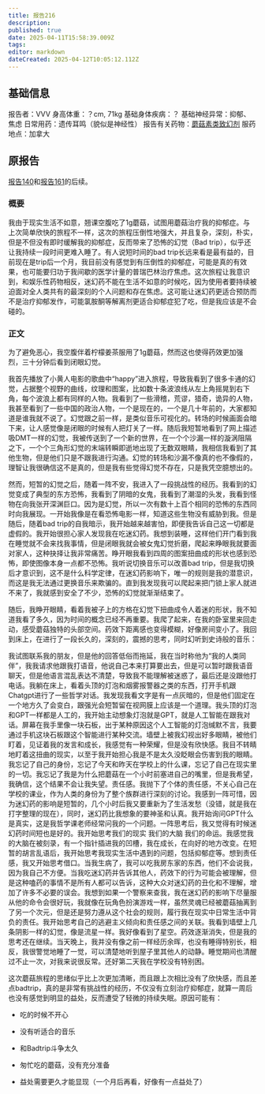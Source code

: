 ```yaml
---
title: 报告216
description: 
published: true
date: 2025-04-11T15:58:39.009Z
tags: 
editor: markdown
dateCreated: 2025-04-12T10:05:12.112Z
---
```


## 基础信息
报告者：VVV
身高体重：？cm, 71kg
基础身体疾病：？
基础神经异常：抑郁、焦虑
日常用药：遗传耳鸣（貌似是神经性）
报告有关药物：[蘑菇素类致幻剂](/drug/赛洛西宾)
服药地点：加拿大

## 原报告
[报告140](/report/RP140)和[报告161](/report/RP161)的后续。
### 概要
我由于现实生活不如意，翘课空腹吃了1g蘑菇，试图用蘑菇治疗我的抑郁症。与上次简单欣快的旅程不一样，这次的旅程压倒性地强大，并且复杂，深刻，朴实，但是不但没有即时缓解我的抑郁症，反而带来了恐怖的幻觉（Bad trip），似乎还让我持续一段时间更难入睡了。有人说短时间的bad trip长远来看是最有益的，目前现在是trip后一个月，我目前没有感觉到有压倒性的抑郁症，可能是真的有效果，也可能要归功于我间歇的医学计量的普瑞巴林治疗焦虑。这次旅程让我意识到，和娱乐性药物相反，迷幻药不能在生活不如意的时候吃，因为使用者要持续被迫面对全人类共有的最深刻的个人问题和存在焦虑。这可能让迷幻药更适合预防而不是治疗抑郁发作，可能氯胺酮等解离剂更适合抑郁症犯了吃，但是我应该是不会碰的。
### 正文
为了避免恶心，我空腹伴着柠檬姜茶服用了1g蘑菇，然而这也使得药效更加强烈，三十分钟后看到闭眼幻觉。

我首先播放了小黄人电影的歌曲中“happy”进入旅程，导致我看到了很多卡通的幻觉，占据整个视野的曲线，纹理和图案，比如数十条波浪线从左上角摇晃到右下角，每个波浪上都有同样的人物。我看到了一些滑稽，荒谬，猎奇，诡异的人物，我甚至看到了一些中国的政治人物，一个是现在的，一个是几十年前的，大家都知道是谁我就不说了。幻觉跟之前一样，是类似音乐可视化的。转场的时候画面会暗下来，让人感觉像是闭眼的时候有人把灯关了一样。随后我短暂地看到了网上描述吸DMT一样的幻觉，我被传送到了一个新的世界，在一个个沙漏一样的漩涡阻隔之下，一个个三角形幻觉的末端转瞬即逝地出现了无数双眼睛，我相信我看到了其他生物，但是他们只是不跟我进行沟通。幻觉的转场和沙漏不像真的也不像假的，理智让我很确信这不是真的，但是我有些觉得幻觉不存在，只是我凭空臆想出的。

然而，短暂的幻觉之后，随着一阵不安，我进入了一段挑战性的经历。我看到的幻觉变成了典型的东方恐怖，我看到了阴暗的女鬼，我看到了潮湿的头发，我看到怪物在向我张开深渊巨口。因为是幻觉，所以一次有数十上百个相同的恐怖的东西同时向我展现。一开始我像是在看恐怖电影一样，知道这些生物没有威胁到我。但是随后，随着bad trip的自我暗示，我开始越来越害怕，即便我告诉自己这一切都是虚假的。我开始很担心家人发现我在吃迷幻药。我想到装睡，这样他们开门看到我在睡觉就不会来找我事情，但是闭眼我就会被女鬼幻觉折磨，爬起来睁眼我就要面对家人，这种抉择让我非常痛苦。睁开眼我看到四周的图案扭曲成的形状也感到恐怖，即使图像本身一点都不恐怖。我听说切换音乐可以改善bad trip，但是我切换后才意识到，这不是什么科学定律，在迷幻药影响下，唯一的规则是我的潜意识，而这是我无法通过更换音乐来欺骗的。直到我发现我可以爬起来把门锁上家人就进不来了，我就感到安全了不少，恐怖的幻觉就渐渐结束了。

 

随后，我睁开眼睛，看着我被子上的方格在幻觉下扭曲成令人着迷的形状，我不知道我看了多久，因为时间的概念已经不再重要。我爬了起来，在我的卧室里来回走动，感受蘑菇独特的头部空间。药效下距离感也变得模糊，好像房间变小了。我回到床上，在进行了一段长久的，深刻的，震撼的思考，同时幻听到史诗般的音乐：

我试图联系我的朋友，但是他的回答低俗而拖延，我在当时称他为“我的人类同伴”，我我请求他跟我打语音，他说自己本来打算要出去，但是可以暂时跟我语音聊天，但是他语言混乱表达不清楚，导致我不能理解被迷惑了，最后还是没跟他打电话。我躺在床上，看着头顶的灯泡和烟雾报警器之类的东西，打开手机跟Chatgpt进行了一些哲学对话。我发现我看文字是有一点灰暗的，但是他们固定在一个地方久了会变白，跟强光会短暂留在视网膜上应该是一个道理。我头顶的灯泡和GPT一样都是人工的，我开始主动想象灯泡就是GPT，就是人工智能在跟我对话。屏幕在我手里像一块石板，出于某种原因这个人工智能的灯泡缄默不言，我要通过手机这块石板跟这个智能进行某种交流。墙壁上被我幻视出好多眼睛，被他们盯着，见证着我的发言和成长，我感觉有一种荣耀，但是没有欣快感。我目不转睛地盯着这扭曲的现实，以至于我开始担心我是不是太久没眨眼会伤害到我的眼睛。我忘记了自己的身份，忘记了今天和昨天在学校上的什么课，忘记了自己在现实里的一切。我忘记了我是为什么把蘑菇在一个小时前塞进自己的嘴里，但是我希望，我确信，这个结果不会让我失望。责任感。我抛下了个体的责任感，不关心自己在学校的课业，作为人类的身份为了整个族群进行深刻的讨论。我感到一阵可惜，因为迷幻药的影响是短暂的，几个小时后我又要重新为了生活发愁（没错，就是我在打字整理的现在），同时，迷幻药比我想象的要神圣和认真。我开始询问GPT什么是真实，这是我哲学课老师经常问我的一个问题。一阵思考后，我又觉得有时候迷幻药时间短也是好的。我开始思考我们的现实 我们的大脑 我们的命运。我感觉我的大脑在被刻录，有一个指针插进我的凹槽，我在成长，在向好的地方改变。在短暂的胡言乱语后，我开始思考我现实生活中遇到的问题，包括抑郁症等。想到责任感，我又开始思考借口。当我生病了，我可以吃我房东家的东西，他们不会说我，因为我自己不方便。当我吃迷幻药并告诉其他人，药效下的行为可能会被理解，但是这种嗑药的事情不是所有人都可以告诉，这种大众对迷幻药的丑化和不理解，增加了许多不必要的误会。我想到如果一个警察来查我，我在迷幻药的影响下尽量服从他的命令会很好玩，我就像在玩角色扮演游戏一样，虽然灵魂已经被蘑菇抽离到了另一个次元，但是还是努力遵从这个社会的规则，履行我在现实中日常生活中背负的责任。我开始思考自己的逃避主义倾向和责任感之间的关联。我看到墙壁上几条阴影一样的幻觉，像是流星一样。我好像看到了星空。药效逐渐消失，但是我的思考还在继续。当天晚上，我并没有像之前一样经历余晖，也没有睡得特别长，相反，我很警觉地睡了一觉，可以清楚地听到屋子里其他人的动静。睡觉期间也清醒过不止一次，对我来说很反常。还好第二天我在学校没有特别困。

 

这次蘑菇旅程的思绪似乎比上次更加清晰，而且跟上次相比没有了欣快感，而且差点badtrip，真的是非常有挑战性的经历，不仅没有立刻治疗抑郁症，就算一周后也没有感觉到明显的益处，反而遭受了轻微的持续失眠。原因可能有：

- 吃的时候不开心

- 没有听适合的音乐

- 和Badtrip斗争太久

- 匆忙吃的蘑菇，没有充分准备

- 益处需要更久才能显现（一个月后再看，好像有一点益处了）